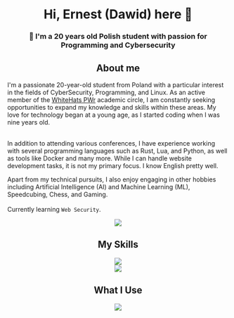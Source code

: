 <h1 align=center>Hi, Ernest (Dawid) here 👋</h1>

<h3 align=center>🔭 I'm a 20 years old Polish student with passion for Programming and Cybersecurity </h3>

<h2 align=center>About me</h2>
I'm a passionate 20-year-old student from Poland with a particular interest in the fields of CyberSecurity, Programming, and Linux. As an active member of the <a href="https://whitehats.pwr.edu.pl/">WhiteHats PWr</a> academic circle, I am constantly seeking opportunities to expand my knowledge and skills within these areas. My love for technology began at a young age, as I started coding when I was nine years old. <br><br>

In addition to attending various conferences, I have experience working with several programming languages such as Rust, Lua, and Python, as well as tools like Docker and many more. While I can handle website development tasks, it is not my primary focus. I know English pretty well. <br>

Apart from my technical pursuits, I also enjoy engaging in other hobbies including Artificial Intelligence (AI) and Machine Learning (ML), Speedcubing, Chess, and Gaming. <br><br>
Currently learning `Web Security`. <br>

<p align="center">
  <a href="https://github.com/Ernest1338/">
    <img src="https://api.githubtrends.io/user/svg/Ernest1338/langs?time_range=one_year&loc_metric=changed&theme=dark">
  </a>
</p>

<h2 align=center>My Skills</h2>
<p align="center">
  <img src="https://skillicons.dev/icons?i=linux,rust,py,lua,git,bash" /></br>
  <img src="https://skillicons.dev/icons?i=c,cpp,js,html,css,htmx" />
</p>

<h2 align=center>What I Use</h2>
<p align="center">
  <img src="https://skillicons.dev/icons?i=linux,neovim,gitlab,github,docker,nix,arch" />
</p>
